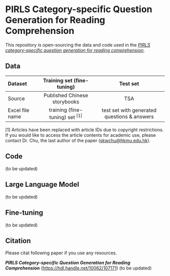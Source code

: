 # PIRLS Category-specific Question Generation for Reading Comprehension
This repository is open-sourcing the data and code used in the [*PIRLS category-specific question generation for reading comprehension*](https://hdl.handle.net/10062/107171).

## Data
|Dataset                 | Training set (fine-tuning)           | Test set |
| :-------------------- | :----------------------------------------------------: | :----------------------------------------------------------: |
| Source | Published Chinese storybooks | TSA |
| Excel file name | training (fine-tuning) set <sup>[1]</sup> | test set with generated questions & answers |

[1] Articles have been replaced with article IDs due to copyright restrictions. If you would like to access the article contents for academic use, please contact Dr. Chu, the last author of the paper (skwchu@hkmu.edu.hk).

## Code
(to be updated)

## Large Language Model
(to be updated)

## Fine-tuning
(to be updated)

## Citation
Please citat following paper if you use any resources.

***PIRLS Category-specific Question Generation for Reading Comprehension*** (https://hdl.handle.net/10062/107171)
(to be updated)

